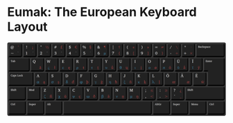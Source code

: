 # Eumak: The European Keyboard Layout

![Eumak keyboard layout](docs/i/eumak.png "Eumak keyboard layout")

